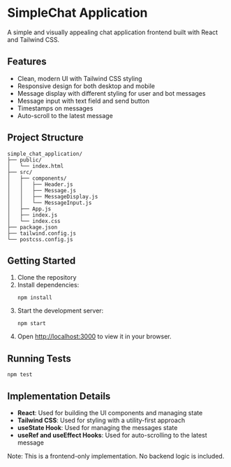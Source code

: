# SimpleChat Application

A simple and visually appealing chat application frontend built with React and Tailwind CSS.

## Features

- Clean, modern UI with Tailwind CSS styling
- Responsive design for both desktop and mobile
- Message display with different styling for user and bot messages
- Message input with text field and send button
- Timestamps on messages
- Auto-scroll to the latest message

## Project Structure

```
simple_chat_application/
├── public/
│   └── index.html
├── src/
│   ├── components/
│   │   ├── Header.js
│   │   ├── Message.js
│   │   ├── MessageDisplay.js
│   │   └── MessageInput.js
│   ├── App.js
│   ├── index.js
│   └── index.css
├── package.json
├── tailwind.config.js
└── postcss.config.js
```

## Getting Started

1. Clone the repository
2. Install dependencies:
   ```
   npm install
   ```
3. Start the development server:
   ```
   npm start
   ```
4. Open [http://localhost:3000](http://localhost:3000) to view it in your browser.

## Running Tests

```
npm test
```

## Implementation Details

- **React**: Used for building the UI components and managing state
- **Tailwind CSS**: Used for styling with a utility-first approach
- **useState Hook**: Used for managing the messages state
- **useRef and useEffect Hooks**: Used for auto-scrolling to the latest message

Note: This is a frontend-only implementation. No backend logic is included.
